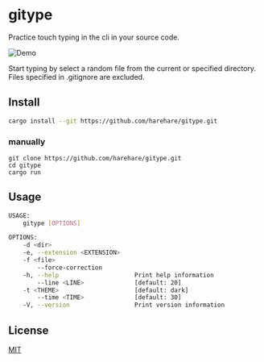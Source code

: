 # gitype

Practice touch typing in the cli in your source code.

<img src="./demo.gif" alt="Demo">

Start typing by select a random file from the current or specified directory.
Files specified in .gitignore are excluded.

## Install

```bash
cargo install --git https://github.com/harehare/gitype.git
```

### manually
```
git clone https://github.com/harehare/gitype.git
cd gitype 
cargo run
```

## Usage

```bash
USAGE:
    gitype [OPTIONS]

OPTIONS:
    -d <dir>
    -e, --extension <EXTENSION>
    -f <file>
        --force-correction
    -h, --help                     Print help information
        --line <LINE>              [default: 20]
    -t <THEME>                     [default: dark]
        --time <TIME>              [default: 30]
    -V, --version                  Print version information
```

## License

[MIT](http://opensource.org/licenses/MIT)
